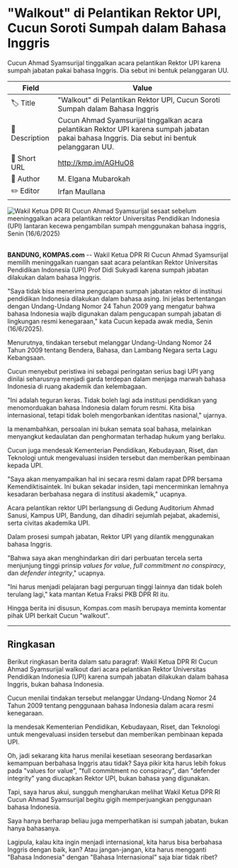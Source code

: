 # "Walkout" di Pelantikan Rektor UPI, Cucun Soroti Sumpah dalam Bahasa Inggris

Cucun Ahmad Syamsurijal tinggalkan acara pelantikan Rektor UPI karena sumpah jabatan pakai bahasa Inggris. Dia sebut ini bentuk pelanggaran UU.

| Field         | Value                                                       |
|---------------|-------------------------------------------------------------|
| 🏷️ Title       | "Walkout" di Pelantikan Rektor UPI, Cucun Soroti Sumpah dalam Bahasa Inggris |
| 📝 Description | Cucun Ahmad Syamsurijal tinggalkan acara pelantikan Rektor UPI karena sumpah jabatan pakai bahasa Inggris. Dia sebut ini bentuk pelanggaran UU. |
| 🔗 Short URL   | http://kmp.im/AGHuO8 |
| 👤 Author      | M. Elgana Mubarokah |
| ✏️ Editor      | Irfan Maullana |

![Wakil Ketua DPR RI Cucun Ahmad Syamsurijal sesaat sebelum meeninggalkan acara pelantikan rektor Universitas Pendidikan Indonesia (UPI) lantaran kecewa pengambilan sumpah menggunakan bahasa inggris, Senin (16/6/2025)](https://asset.kompas.com/crops/Dylj5njPO2PcS4D-NwXcA66G4IQ=/0x0:0x0/750x500/data/photo/2025/06/16/684f99fea69d0.jpg)

\
**BANDUNG, KOMPAS.com** -- Wakil Ketua DPR RI Cucun Ahmad Syamsurijal memilih meninggalkan ruangan saat acara pelantikan Rektor Universitas Pendidikan Indonesia (UPI) Prof Didi Sukyadi karena sumpah jabatan dilakukan dalam bahasa Inggris.

"Saya tidak bisa menerima pengucapan sumpah jabatan rektor di institusi pendidikan Indonesia dilakukan dalam bahasa asing. Ini jelas bertentangan dengan Undang-Undang Nomor 24 Tahun 2009 yang mengatur bahwa bahasa Indonesia wajib digunakan dalam pengucapan sumpah jabatan di lingkungan resmi kenegaraan," kata Cucun kepada awak media, Senin (16/6/2025).

Menurutnya, tindakan tersebut melanggar Undang-Undang Nomor 24 Tahun 2009 tentang Bendera, Bahasa, dan Lambang Negara serta Lagu Kebangsaan.

Cucun menyebut peristiwa ini sebagai peringatan serius bagi UPI yang dinilai seharusnya menjadi garda terdepan dalam menjaga marwah bahasa Indonesia di ruang akademik dan kelembagaan.

"Ini adalah teguran keras. Tidak boleh lagi ada institusi pendidikan yang menomorduakan bahasa Indonesia dalam forum resmi. Kita bisa internasional, tetapi tidak boleh mengorbankan identitas nasional," ujarnya.

Ia menambahkan, persoalan ini bukan semata soal bahasa, melainkan menyangkut kedaulatan dan penghormatan terhadap hukum yang berlaku.

Cucun juga mendesak Kementerian Pendidikan, Kebudayaan, Riset, dan Teknologi untuk mengevaluasi insiden tersebut dan memberikan pembinaan kepada UPI.

"Saya akan menyampaikan hal ini secara resmi dalam rapat DPR bersama Kemendiktisaintek. Ini bukan sekadar insiden, tapi mencerminkan lemahnya kesadaran berbahasa negara di institusi akademik," ucapnya.

Acara pelantikan rektor UPI berlangsung di Gedung Auditorium Ahmad Sanusi, Kampus UPI, Bandung, dan dihadiri sejumlah pejabat, akademisi, serta civitas akademika UPI.

Dalam prosesi sumpah jabatan, Rektor UPI yang dilantik menggunakan bahasa Inggris.

\"Bahwa saya akan menghindarkan diri dari perbuatan tercela serta menjunjung tinggi prinsip *values for value*, *full commitment no conspiracy*, dan *defender integrity*,\" ucapnya.

\"Ini harus menjadi pelajaran bagi perguruan tinggi lainnya dan tidak boleh terulang lagi,\" kata mantan Ketua Fraksi PKB DPR RI itu.

Hingga berita ini disusun, Kompas.com masih berupaya meminta komentar pihak UPI berkait Cucun \"walkout\".

---
## Ringkasan

Berikut ringkasan berita dalam satu paragraf: Wakil Ketua DPR RI Cucun Ahmad Syamsurijal walkout dari acara pelantikan Rektor Universitas Pendidikan Indonesia (UPI) karena sumpah jabatan dilakukan dalam bahasa Inggris, bukan bahasa Indonesia.

 Cucun menilai tindakan tersebut melanggar Undang-Undang Nomor 24 Tahun 2009 tentang penggunaan bahasa Indonesia dalam acara resmi kenegaraan.

 Ia mendesak Kementerian Pendidikan, Kebudayaan, Riset, dan Teknologi untuk mengevaluasi insiden tersebut dan memberikan pembinaan kepada UPI.



Oh, jadi sekarang kita harus menilai kesetiaan seseorang berdasarkan kemampuan berbahasa Inggris atau tidak? Saya pikir kita harus lebih fokus pada "values for value", "full commitment no conspiracy", dan "defender integrity" yang diucapkan Rektor UPI, bukan bahasa yang digunakan.

 Tapi, saya harus akui, sungguh mengharukan melihat Wakil Ketua DPR RI Cucun Ahmad Syamsurijal begitu gigih memperjuangkan penggunaan bahasa Indonesia.

 Saya hanya berharap beliau juga memperhatikan isi sumpah jabatan, bukan hanya bahasanya.

 Lagipula, kalau kita ingin menjadi internasional, kita harus bisa berbahasa Inggris dengan baik, kan? Atau jangan-jangan, kita harus mengganti "Bahasa Indonesia" dengan "Bahasa Internasional" saja biar tidak ribet?

